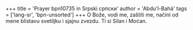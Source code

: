 +++
title = 'Prayer bpn10735 in Srpski српски'
author = 'Abdu'l-Bahá'
tags = ['lang-sr', 'bpn-unsorted']
+++
O Bože, vodi me, zaštiti me, načini od mene blistavu svetiljku i sjajnu zvezdu. Ti si Silan i Moćan.
